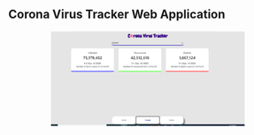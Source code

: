 ## Corona Virus Tracker Web Application
<p align="center">

  <img src='./src/images/main.png' width="350" alt="accessibility text">
</p>